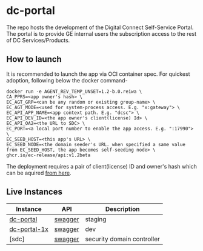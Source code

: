 # dc-portal
The repo hosts the development of the Digital Connect Self-Service Portal. The portal is to provide GE internal users the subscription access to the rest of DC Services/Products.

## How to launch
It is recommended to launch the app via OCI container spec. For quickest adoption, following below the docker command-

```shell
docker run -e AGENT_REV_TEMP_UNSET=1.2-b.0.reiwa \
CA_PPRS=<app owner's hash> \
EC_AGT_GRP=<can be any random or existing group-name> \
EC_AGT_MODE=<used for system-process access. E.g. "x:gateway"> \
EC_API_APP_NAME=<app context path. E.g. "dcsc"> \
EC_API_DEV_ID=<the app owner's client(license) Id> \
EC_API_OA2=<the URL to SDC> \
EC_PORT=<a local port number to enable the app access. E.g. ":17990"> \
EC_SEED_HOST=<this app's URL> \
EC_SEED_NODE=<the domain seeder's URL. when specified a same value from EC_SEED_HOST, the app becomes self-seeding node> \
ghcr.io/ec-release/api:v1.2beta
```
The deployment requires a pair of client(license) ID and owner's hash which can be aquired [from here](https://github.com/EC-Release/certifactory).

## Live Instances
Instance | API | Description
-- | --- | ---
[dc-portal](https://dc-portal.run.aws-usw02-dev.ice.predix.io/v1.2beta/dc) | [swagger](https://dc-portal.run.aws-usw02-dev.ice.predix.io/v1.2beta/assets/swagger-ui/) | staging
[dc-portal-1x](https://dc-portal-1x.run.aws-usw02-dev.ice.predix.io/v1.2beta/dcsc) | [swagger](https://dc-portal-1x.run.aws-usw02-dev.ice.predix.io/v1.2beta/assets/swagger-ui/) | dev
[sdc] | [swagger](https://ec-oauth-sso.run.aws-usw02-dev.ice.predix.io/assets/swagger-ui/) | security domain controller
